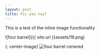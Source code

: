 ```yaml
---
layout: post
title: Pic you say?
---
```


This is a test of the inline image functionality 

![four barrel]({{ site.url }}assets/19.png)

{: center-image}
![four barrel cenered]({{site.url}}assets/19.png)